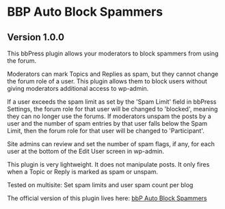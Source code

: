 # BBP Auto Block Spammers
## Version 1.0.0

This bbPress plugin allows your moderators to block spammers from using the forum. 

Moderators can mark Topics and Replies as spam, but they cannot change the forum role of a user.  This plugin allows them to block users without giving moderators additional access to wp-admin.  

If a user exceeds the spam limit as set by the 'Spam Limit' field in bbPress Settings, the forum role for that user will be changed to 'blocked', meaning they can no longer use the forums.  If moderators unspam the posts by a user and the number of spam entries by that user falls below the Spam Limit, then the forum role for that user will be changed to 'Participant'. 

Site admins can review and set the number of spam flags, if any, for each user at the bottom of the Edit User screen in wp-admin.

This plugin is very lightweight. It does not manipulate posts. It only fires when a Topic or Reply is marked as spam or unspam. 


Tested on multisite: Set spam limits and user spam count per blog

The official version of this plugin lives here:
[bbP Auto Block Spammers](https://wordpress.org/plugins/bbp-auto-block-spammers/)